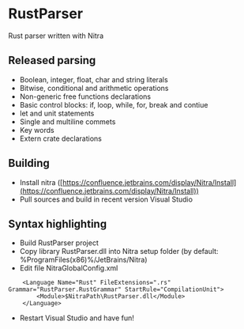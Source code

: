 # RustParser
Rust parser written with Nitra

## Released parsing
* Boolean, integer, float, char and string literals
* Bitwise, conditional and arithmetic operations
* Non-generic free functions declarations
* Basic control blocks: if, loop, while, for, break and contiue
* let and unit statements
* Single and multiline commets
* Key words
* Extern crate declarations


## Building
* Install nitra ([https://confluence.jetbrains.com/display/Nitra/Install](https://confluence.jetbrains.com/display/Nitra/Install))
* Pull sources and build in recent version Visual Studio


## Syntax highlighting
* Build RustParser project
* Copy library RustParser.dll into Nitra setup folder (by default: %ProgramFiles(x86)%/JetBrains/Nitra)
* Edit file NitraGlobalConfig.xml
```
    <Language Name="Rust" FileExtensions=".rs" Grammar="RustParser.RustGrammar" StartRule="CompilationUnit">
    	<Module>$NitraPath\RustParser.dll</Module>
    </Language>
```
* Restart Visual Studio and have fun!